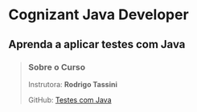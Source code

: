 # Cognizant Java Developer


## Aprenda a aplicar testes com Java

> ### Sobre o Curso
> Instrutora: **Rodrigo Tassini**
>
> GitHub: [Testes com Java](https://github.com/rtassini/TestesComJava)